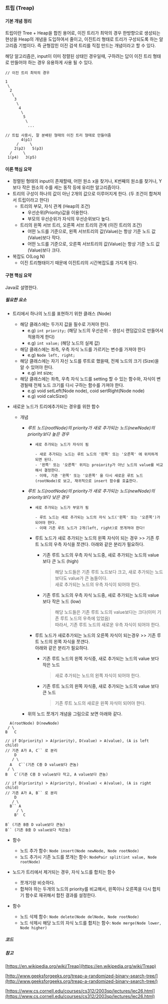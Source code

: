 ### 트립 \(Treap\)

#### 기본 개념 정리

트립이란 Tree + Heap을 합친 용어로, 이진 트리가 최악의 경우 한방향으로 생성되는 현상을 Heap의 개념을 도입하여서 줄이고, 이진트리 형태로 트리가 구성되도록 하는 알고리즘 기법이다. 즉 균형잡힌 이진 검색 트리를 직접 만드는 개념이라고 할 수 있다.

해당 알고리즘은, input이 이미 정렬된 상태인 경우일때, 구하려는 답이 이진 트리 형태로 만들어야 하는 경우 유용하게 사용 될 수 있다.

```
// 이진 트리 최악의 경우

1
 \
  2
   \
    3
     \
      4
       \
        5
         \
          ...
```

```
// 트립 사용시, 잘 분배된 형태의 이진 트리 형태로 만들어줌
       4(p1)
     /     \
    2(p2)   5(p3)
  /     \
 1(p4)   3(p5)
```

#### 이론 핵심 요약

* 정렬된 형태의 input이 존재할때, 어떤 원소 x을 찾거나, K번째의 원소를 찾거나, Y보다 작은 원소의 수를 세는 동작 등에 유리한 알고리즘이다.
* 트리의 구성이 하나의 값이 아닌 2개의 값으로 이루어지게 한다. \(두 조건이 합쳐져서 트립이라고 한다\)
  * 트리의 부모, 자식 관계 \(Heap의 조건\)
    * 우선순위\(Priority\)값을 이용한다.
    * 부모의 우선순위가 자식의 우선순위보다 높다.
  * 트리의 왼쪽 서브 트리, 오른쪽 서브 트리의 관계 \(이진 트리의 조건\)
    * 어떤 노드를 기준으로, 왼쪽 서브트리의 값\(Value\)는 항상 기준 노드 값\(Value\)보다 작다.
    * 어떤 노드를 기준으로, 오른쪽 서브트리의 값\(Value\)는 항상 기준 노드 값\(Value\)보다 크다.
* 복잡도 O\(Log N\)
  * 이진 트리형태이기 때문에 이진트리의 시간복잡도를 가지게 된다.

#### 구현 핵심 요약

Java로 설명한다.

##### 필요한 요소

* 트리에서 하나의 노드를 표현하기 위한 클래스 \(Node\)
  * 해당 클래스에는 두가지 값을 필수로 가져야 한다.
    * e.g\) `int priority;` \(해당 노드의 우선순위 - 생성시 랜덤값으로 만들어서 적용하게 한다\)
    * e.g\) `int value;` \(해당 노드의 실제 값\)
  * 해당 클래스에는 좌측, 우측 자식 노드를 가르키는 변수를 가져야 한다
    * e.g\) `Node left, right;`
  * 해당 클래스에는 자기 자신 노드를 루트로 했을때, 전체 노드의 크기 \(Size\)을 알 수 있어야 한다.
    * e.g\) int size;
  * 해당 클래스에는 좌측, 우측 자식 노드를 setting 할 수 있는 함수와, 자식이 변경될때 전체 노드 크기를 다시 구하는 함수를 가져야 한다.
    * e.g\) void setLeft\(Node node\), coid sertRight\(Node node\)
    * e.g\) void calcSize\(\)
* 새로운 노드가 트리에추가되는 경우를 위한 함수

  * 개념

    * _루트 노드\(rootNode\)의 priority가 새로 추가되는 노드\(newNode\)의 priority보다 높은 경우_

      * ```
        새로 추가되는 노드가 자식이 됨

        - 새로 추가되는 노드는 루트 노드의 '왼쪽' 또는 '오른쪽' 에 위치하게 되면 된다.
        - '왼쪽' 또는 '오른쪽' 위치는 proiority가 아닌 노드의 value를 비교해서 결정한다.
        - 이때, 기존 '왼쪽' 또는 '오른쪽' 을 다시 새로운 루트 노드(rootNode)로 보고, 재귀적으로 insert 함수를 호출한다.
        ```

    * _루트 노드\(rootNode\)의 priority가 새로 추가되는 노드\(newNode\)의 priority보다 낮은 경우_

      * ```
        새로 추가되는 노드가 부모가 됨

        - 루트 노드는 새로 추가되는 노드의 자식 노드('왼쪽' 또는 '오른쪽')가 되어야 한다.
        - 이때 기존 루트 노드가 2개(left, right)로 쪼개져야 한다!
        ```
      * 루트 노드가 새로 추가되는 노드의 왼쪽 자식이 되는 경우 &gt;&gt; 기존 루트 노드의 우측 자식을 쪼갠다. 아래와 같은 분리가 필요하다.

        * 기존 루트 노드의 우측 자식 노드중, 새로 추가되는 노드의 value 보다 큰 노드 \(high\)

          > 해당 노드들은 기존 루트 노드보다 크고, 새로 추가되는 노드보다도 value가 큰 놈들이다.  
          > 새로 추가되는 노드의 우측 자식이 되어야 한다.

        * 기존 루트 노드의 우측 자식 노드중, 새로 추가되는 노드의 value 보다 작은 노드 \(low\)

          > 해당 노드들은 기존 루트 노드의 value보다는 크다\(이미 기존 루트 노드의 우측에 있었음\)  
          > 따라서, 기존 루트 노드의 새로운 우측 자식이 되어야 한다.

      * 루트 노드가 새로추가되는 노드의 오른쪽 자식이 되는경우 &gt;&gt; 기존 루트 노드의 왼쪽 자식을 쪼갠다.  
           아래와 같은 분리가 필요하다.

        * 기존 루트 노드의 왼쪽 자식중, 새로 추가되는 노드의 value 보다 작은 노드
          > 새로 추가되는 노드의 왼쪽 자식이 되어야 한다.
        * 기존 루트 노드의 왼쪽 자식중, 새로 추가되는 노드의 value 보다 큰 노드
          > 기존 루트 노드의 새로운 왼쪽 자식이 되어야 한다.

    * 위의 노드 쪼개기 개념을 그림으로 보면 아래와 같다.

```
  A(rootNode) D(newNode)
 / \
B   C
```

    // if D(priority) > A(priority), D(value) > A(value), (A is left child)
    // 기존 A가 A, C`` 로 분리
        D
       / \
      A   C``(기존 C중 D value보다 큰놈)
     / \
    B   C`(기존 C중 D value보다 작고, A value보다 큰놈)

    // if D(priority) > A(priority), D(value) < A(value), (A is right child)
    // 기존 A가 A, B`` 로 분리
        D
       / \
      B`` A
         / \
        B'  C

    B` (기존 B중 D value보다 큰놈)
    B`` (기존 B중 D value보다 작은놈)

* 함수

  * 노드 추가 함수: `Node insert(Node newNode, Node rootNode)`
  * 노드 추가시 기존 노드를 쪼개는 함수: `NodePair split(int value, Node rootNode)`

* 노드가 트리에서 제거되는 경우, 자식 노드를 합치는 함수
  * 쪼개기랑 비슷하다.
  * 합쳐야 하는 두개의 노드의 priority를 비교해서, 왼쪽이나 오른쪽을 다시 합치기 함수로 재귀해서 합친 결과를 설정한다.
* 함수
  * 노드 삭제 함수: `Node delete(Node delNode, Node rootNode)`
  * 노드 삭제시 해당 노드의 자식 노드를 합치는 함수: `Node merge(Node lower, Node higher)`

##### 코드

##### 참고

[https://en.wikipedia.org/wiki/Treap](https://en.wikipedia.org/wiki/Treap)

[http://www.geeksforgeeks.org/treap-a-randomized-binary-search-tree/](http://www.geeksforgeeks.org/treap-a-randomized-binary-search-tree/)

[https://www.cs.cornell.edu/courses/cs312/2003sp/lectures/lec26.html](https://www.cs.cornell.edu/courses/cs312/2003sp/lectures/lec26.html)

